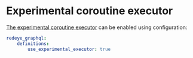 Experimental coroutine executor
================================

[The experimental coroutine executor](https://github.com/webonyx/graphql-php/blob/0.13.x/UPGRADE.md#try-it-experimental-executor-with-improved-performance)
can be enabled using configuration:

```yaml
redeye_graphql:
    definitions:
        use_experimental_executor: true
```
